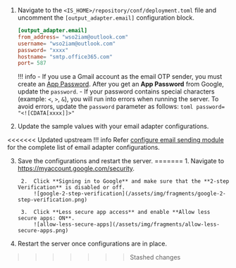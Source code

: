 1. Navigate to the `<IS_HOME>/repository/conf/deployment.toml` file and uncomment the `[output_adapter.email]` configuration block.

    ```toml
    [output_adapter.email]
    from_address= "wso2iam@outlook.com"
    username= "wso2iam@outlook.com"
    password= "xxxx"
    hostname= "smtp.office365.com"
    port= 587
    ```

    !!! info
        - If you use a Gmail account as the email OTP sender, you must create an [App Password](https://support.google.com/accounts/answer/185833?visit_id=637943607149528455-3801902236&p=InvalidSecondFactor&rd=1). After you get an **App Password** from Google, update the `password`.
        - If your password contains special characters (example: `<`, `>`, `&`), you will run into errors when running the server. To avoid errors, update the `password` parameter as follows:
        ```toml
        password= "<![CDATA[xxxx]]>"
        ```

2. Update the sample values with your email adapter configurations.

<<<<<<< Updated upstream
    !!! info
        Refer [configure email sending module](../../../deploy/configure-email-sending) for the complete list of email adapter configurations.

3. Save the configurations and restart the server.
=======
        1.  Navigate to <https://myaccount.google.com/security>.
        
        2.  Click **Signing in to Google** and make sure that the **2-step Verification** is disabled or off.
            ![google-2-step-verification](/assets/img/fragments/google-2-step-verification.png)
            
        3.  Click **Less secure app access** and enable **Allow less secure apps: ON**.
            ![allow-less-secure-apps](/assets/img/fragments/allow-less-secure-apps.png)  
    
2. Restart the server once configurations are in place. 
>>>>>>> Stashed changes

